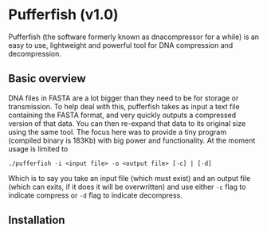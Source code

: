 # Pufferfish (v1.0)

Pufferfish (the software formerly known as dnacompressor for a while) is an easy to use, lightweight and powerful tool for DNA compression and decompression.

## Basic overview

DNA files in FASTA are a lot bigger than they need to be for storage or transmission. To help deal with this, pufferfish takes as input a text file containing the FASTA format, and very quickly outputs a compressed version of that data.
You can then re-expand that data to its original size using the same tool. The focus here was to provide a tiny program (compiled binary is 183Kb) with big power and functionality.
At the moment usage is limited to

    ./pufferfish -i <input file> -o <output file> [-c] | [-d]
    
Which is to say you take an input file (which must exist) and an output file (which can exits, if it does it will be overwritten) and use either `-c` flag to indicate compress or `-d` flag to indicate decompress.

## Installation
